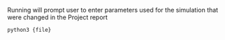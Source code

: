Running will prompt user to enter parameters used for the simulation that were changed in the Project report
```bash
python3 {file}
```
